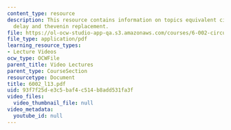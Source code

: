```yaml
---
content_type: resource
description: This resource contains information on topics equivalent circuit, falling
  delay and thevenin replacement.
file: https://ol-ocw-studio-app-qa.s3.amazonaws.com/courses/6-002-circuits-and-electronics-spring-2007/93f7f25de3c5baf4c514b8add531fa3f_6002_l13.pdf
file_type: application/pdf
learning_resource_types:
- Lecture Videos
ocw_type: OCWFile
parent_title: Video Lectures
parent_type: CourseSection
resourcetype: Document
title: 6002_l13.pdf
uid: 93f7f25d-e3c5-baf4-c514-b8add531fa3f
video_files:
  video_thumbnail_file: null
video_metadata:
  youtube_id: null
---
```

